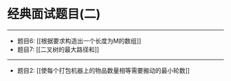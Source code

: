 # 经典面试题目(二)


---

- 题目6: [[根据要求构造出一个长度为M的数组]]
- 题目7: [[二叉树的最大路径和]]

---

- 题目2: [[使每个打包机器上的物品数量相等需要搬动的最小轮数]]
